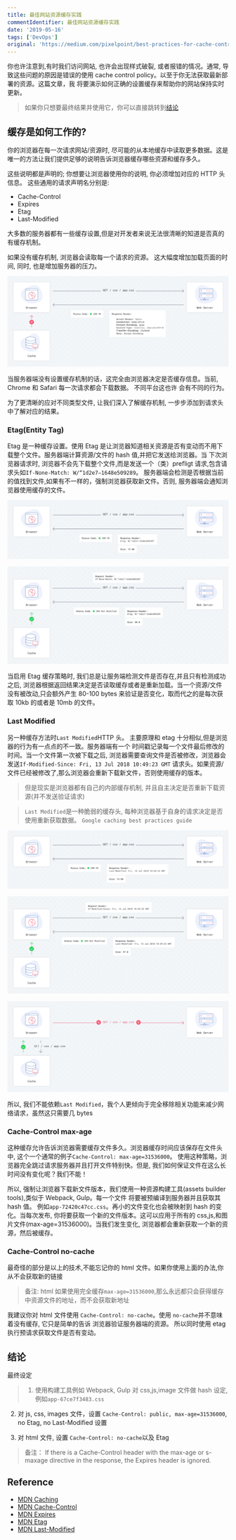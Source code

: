 ```yaml
---
title: 最佳网站资源缓存实践
commentIdentifier: 最佳网站资源缓存实践
date: '2019-05-16'
tags: ['DevOps']
original: 'https://medium.com/pixelpoint/best-practices-for-cache-control-settings-for-your-website-ff262b38c5a2'
---
```


你也许注意到,有时我们访问网站, 也许会出现样式破裂, 或者报错的情况。通常, 导致这些问题的原因是错误的使用 cache control policy。以至于你无法获取最新部署的资源。这篇文章，我
将要演示如何正确的设置缓存来帮助你的网站保持实时更新。

> 如果你只想要最终结果并使用它，你可以直接跳转到[结论](#结论)

## 缓存是如何工作的?

你的浏览器在每一次请求网站/资源时, 尽可能的从本地缓存中读取更多数据。这是唯一的方法让我们提供足够的说明告诉浏览器缓存哪些资源和缓存多久。

这些说明都是声明的; 你想要让浏览器使用你的说明, 你必须增加对应的 HTTP 头信息。 这些通用的请求声明名分别是:

- Cache-Control
- Expires
- Etag
- Last-Modified

大多数的服务器都有一些缓存设置,但是对开发者来说无法很清晰的知道是否真的有缓存机制。

如果没有缓存机制, 浏览器会读取每一个请求的资源。 这大幅度增加加载页面的时间, 同时, 也是增加服务器的压力。

![无缓存请求](./request-flow-with-no-cache-setting.jpeg "无缓存请求")

当服务器端没有设置缓存机制的话，这完全由浏览器决定是否缓存信息。当前, Chrome 和 Safari 每一次请求都会下载数据。 不同平台这也许
会有不同的行为。

为了更清晰的应对不同类型文件, 让我们深入了解缓存机制, 一步步添加到请求头中了解对应的结果。

### Etag(Entity Tag)

Etag 是一种缓存设置。使用 Etag 是让浏览器知道相关资源是否有变动而不用下载整个文件。服务器端计算资源/文件的 hash 值,并把它发送给浏览器。当
下次浏览器请求时, 浏览器不会先下载整个文件,而是发送一个（类）prefligt 请求,包含请求头如`If-None-Match: W/“1d2e7–1648e509289`。
服务器端会检测是否根据当前的值找到文件,如果有不一样的，强制浏览器获取新文件。否则, 服务器端会通知浏览器使用缓存的文件。

![第一次使用etag请求](./request-flow-with-tag-1st.jpeg "第一次使用etag请求")

![第二次使用etag请求](./request-flow-with-tag-2nd.jpeg "第二次使用etag请求")

当启用 Etag 缓存策略时, 我们总是让服务端检测文件是否存在,并且只有检测成功之后, 浏览器根据返回结果决定是否读取缓存或者是重新加载。当一个资源/文件
没有被改动,只会额外产生 80-100 bytes 来验证是否变化，取而代之的是每次获取 10kb 的或者是 10mb 的文件。

### Last Modified

另一种缓存方法时`Last Modified`HTTP 头。 主要原理和 etag 十分相似,但是浏览器的行为有一点点的不一致。服务器端有一个
时间戳记录每一个文件最后修改的时间。当一个文件第一次被下载之后, 浏览器需要查询文件是否被修改，浏览器会发送`If-Modified-Since: Fri, 13 Jul 2018 10:49:23 GMT`
请求头。如果资源/文件已经被修改了,那么浏览器会重新下载新文件，否则使用缓存的版本。

> 但是现实是浏览器都有自己的内部缓存机制, 并且自主决定是否重新下载资源(并不发送验证请求)

> `Last Modified`是一种脆弱的缓存头, 每种浏览器基于自身的请求决定是否使用重新获取数据。
> `Google caching best practices guide`

![第一次使用Last Modified请求](./request-flow-with-last-modified.jpeg "第一次使用Last Modified请求")

![第二次使用Last Modified请求(完美情况)](./request-flow-with-last-modifed-2nd-perfect.png "第二次使用Last Modified请求(完美情况)")

![第二次使用Last Modified请求(一般情况)](./request-flow-with-last-modified-2nd-common-case.jpeg "第二次使用Last Modified请求(一般情况)")

所以, 我们不能依赖`Last Modified`，我个人更倾向于完全移除相关功能来减少网络请求，虽然这只需要几 bytes

### Cache-Control max-age

这种缓存允许告诉浏览器需要缓存文件多久。浏览器缓存时间应该保存在文件头中, 这个一个通常的例子`Cache-Control: max-age=31536000`。
使用这种策略，浏览器完全跳过请求服务器并且打开文件特别快。但是, 我们如何保证文件在这么长时间没有变化呢？我们不能！

所以, 强制让浏览器下载新文件版本，我们使用一种资源构建工具(assets builder tools),类似于 Webpack, Gulp。每一个文件
将要被预编译到服务器并且获取其 hash 值。 例如`app-72420c47cc.css`。再小的文件变化也会被映射到 hash 的变化。当每次发布,
你将要获取一个新的文件版本。这可以应用于所有的 css,js,和图片文件(max-age=31536000)。当我们发生变化, 浏览器都会重新获取一个新的资源，然后被缓存。

### Cache-Control no-cache

最奇怪的部分是以上的技术,不能忘记你的 html 文件。如果你使用上面的办法,你从不会获取新的链接

> 备注: html 如果使用完全缓存`max-age=31536000`,那么永远都只会获得缓存中资源文件的地址，而不会获取新地址

我建议你对 html 文件使用 `Cache-Control: no-cache`。使用 `no-cache`并不意味着没有缓存, 它只是简单的告诉
浏览器验证服务器端的资源。 所以同时使用 etag 执行预请求获取文件是否有变动。

## 结论

最终设定

> 1. 使用构建工具例如 Webpack, Gulp 对 css,js,image 文件做 hash 设定,例如`app-67ce7f3483.css`

2. 对 js, css, images 文件，设置 `Cache-Control: public, max-age=31536000`, no Etag, no Last-Modified 设置

3. 对 html 文件, 设置 `Cache-Control: no-cache`以及 Etag

> 备注： If there is a Cache-Control header with the max-age or s-maxage directive in the response, the Expires header is ignored.

## Reference

- [MDN Caching](https://developer.mozilla.org/en-US/docs/Web/HTTP/Caching)
- [MDN Cache-Control](https://developer.mozilla.org/en-US/docs/Web/HTTP/Headers/Cache-Control)
- [MDN Expires](https://developer.mozilla.org/en-US/docs/Web/HTTP/Headers/Expires)
- [MDN Etag](https://developer.mozilla.org/en-US/docs/Web/HTTP/Headers/ETag)
- [MDN Last-Modified](https://developer.mozilla.org/en-US/docs/Web/HTTP/Headers/Last-Modified)
